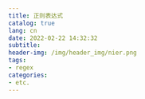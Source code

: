 ```yaml
---
title: 正则表达式
catalog: true
lang: cn
date: 2022-02-22 14:32:32
subtitle:
header-img: /img/header_img/nier.png
tags:
- regex
categories:
- etc.
---
```

